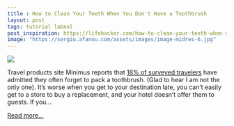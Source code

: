 ```yaml
---
title : How to Clean Your Teeth When You Don't Have a Toothbrush
layout: post
tags: tutorial labnol
post_inspiration: https://lifehacker.com/how-to-clean-your-teeth-when-you-dont-have-a-toothbrush-1846610023
image: "https://sergio.afanou.com/assets/images/image-midres-6.jpg"
---
```


<img src="https://i.kinja-img.com/gawker-media/image/upload/s--DIm68OYr--/c_fit,fl_progressive,q_80,w_636/mdpseatu29jder9qs3vu.jpg" /><p>Travel products site Minimus reports that <a href="https://www.minimus.biz/mostforgottenitems.aspx" target="_blank" rel="noopener noreferrer">18% of surveyed travelers</a> have admitted they often forget to pack a toothbrush. (Glad to hear I am not the only one). It’s worse when you get to your destination late, you can’t easily get to a store to buy a replacement, and your hotel doesn’t offer them to guests. If you…</p><p><a href="https://lifehacker.com/how-to-clean-your-teeth-when-you-dont-have-a-toothbrush-1846610023">Read more...</a></p>